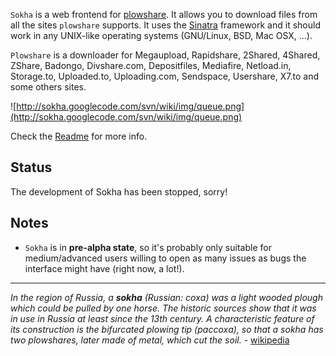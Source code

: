 `Sokha` is a web frontend for [plowshare](http://code.google.com/p/plowshare/). It allows you to download files from all the sites `plowshare` supports. It uses the [Sinatra](http://www.sinatrarb.com/) framework and it should work in any UNIX-like operating systems (GNU/Linux, BSD, Mac OSX, ...).

`Plowshare` is a downloader for Megaupload, Rapidshare, 2Shared, 4Shared, ZShare, Badongo, Divshare.com, Depositfiles, Mediafire, Netload.in, Storage.to, Uploaded.to, Uploading.com, Sendspace, Usershare, X7.to and some others sites.

![http://sokha.googlecode.com/svn/wiki/img/queue.png](http://sokha.googlecode.com/svn/wiki/img/queue.png)

Check the [Readme](Readme.md) for more info.

## Status ##

The development of Sokha has been stopped, sorry!

## Notes ##

  * `Sokha` is in **pre-alpha state**, so it's probably only suitable for medium/advanced users willing to open as many issues as bugs the interface might have (right now, a lot!).


---

_In the region of Russia, a **sokha** (Russian: соха) was a light wooded plough which could be pulled by one horse. The historic sources show that it was in use in Russia at least since the 13th century. A characteristic feature of its construction is the bifurcated plowing tip (рассоха), so that a sokha has two plowshares, later made of metal, which cut the soil._ - [wikipedia](http://en.wikipedia.org/wiki/Sokha)